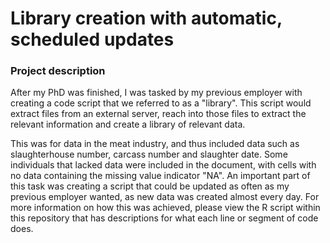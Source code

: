 # Library creation with automatic, scheduled updates

### Project description
After my PhD was finished, I was tasked by my previous employer with creating a code script that we referred to as a "library". This script would extract files from an external server, reach into those files to extract the relevant information and create a library of relevant data. 

This was for data in the meat industry, and thus included data such as slaughterhouse number, carcass number and slaughter date. Some individuals that lacked data were included in the document, with cells with no data containing the missing value indicator "NA". An important part of this task was creating a script that could be updated as often as my previous employer wanted, as new data was created almost every day. For more information on how this was achieved, please view the R script within this repository that has descriptions for what each line or segment of code does.   

